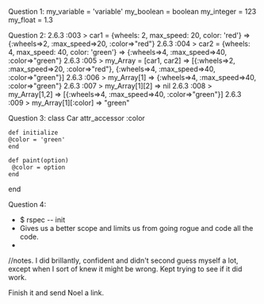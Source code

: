 Question 1:
my_variable = 'variable'
my_boolean = boolean
my_integer = 123
my_float = 1.3 

Question 2:
2.6.3 :003 > car1 = {wheels: 2, max_speed: 20, color: 'red'}
 => {:wheels=>2, :max_speed=>20, :color=>"red"} 
2.6.3 :004 > car2 = {wheels: 4, max_speed: 40, color: 'green'}
 => {:wheels=>4, :max_speed=>40, :color=>"green"} 
2.6.3 :005 > my_Array = [car1, car2]
 => [{:wheels=>2, :max_speed=>20, :color=>"red"}, {:wheels=>4, :max_speed=>40, :color=>"green"}] 
2.6.3 :006 > my_Array[1]
 => {:wheels=>4, :max_speed=>40, :color=>"green"} 
2.6.3 :007 > my_Array[1][2]
 => nil 
2.6.3 :008 > my_Array[1,2]
 => [{:wheels=>4, :max_speed=>40, :color=>"green"}] 
2.6.3 :009 > my_Array[1][:color]
 => "green" 

 Question 3:
 class Car
    attr_accessor :color

    def initialize
    @color = 'green'
    end

    def paint(option)
     @color = option
    end
end

Question 4:

- $ rspec -- init
- Gives us a better scope and limits us from going rogue and code all the code. 
- 

//notes. 
I did brillantly, confident and didn't second guess myself a lot, except when I sort of knew it might be wrong. Kept trying to see if it did work. 

Finish it and send Noel a link. 

